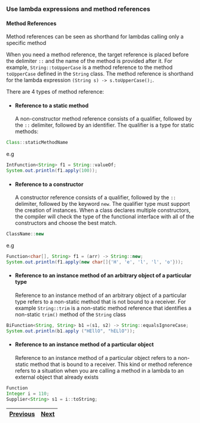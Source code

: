 ### Use lambda expressions and method references

#### Method References
Method references can be seen as shorthand for lambdas calling only a specific method

When you need a method reference, the target reference is placed before the delimiter `::` and the name of the method 
is provided after it. For example, `String::toUpperCase` is a method reference to the method `toUpperCase` 
defined in the `String` class. 
The method reference is shorthand for the lambda expression `(String s) -> s.toUpperCase();`.

There are 4 types of method reference:

- #### Reference to a static method
    A non-constructor method reference consists of a qualifier, followed by the `::` delimiter, followed by an 
    identifier. The qualifier is a type for static methods:
```java
Class::staticMethodName
```
e.g
```java
IntFunction<String> f1 = String::valueOf;
System.out.println(f1.apply(100));
```

- #### Reference to a constructor
    A constructor reference consists of a qualifier, followed by the `::` delimiter, followed by the keyword `new`. 
    The qualifier type must support the creation of instances. When a class declares multiple constructors, 
    the compiler will check the type of the functional interface with all of the constructors and choose the best match. 
```java
ClassName::new
```
e.g
```java
Function<char[], String> f1 = (arr) -> String::new;
System.out.println(f1.apply(new char[]{'H', 'e', 'l', 'l', 'o'}));
```
  
- #### Reference to an instance method of an arbitrary object of a particular type
    Reference to an instance method of an arbitrary object of a particular type refers to a non-static method that is 
    not bound to a receiver. For example `String::trim` is a non-static method reference that identifies a non-static 
    `trim()` method of the `String` class
```java
BiFunction<String, String> b1 =(s1, s2) -> String::equalsIgnoreCase;
System.out.println(b1.apply ("HEllO", "hELlO"));
```

- #### Reference to an instance method of a particular object
    Reference to an instance method of a particular object refers to a non-static method that is bound to a receiver. 
    This kind or method reference refers to a situation when you are calling a method in a lambda to an external 
    object that already exists
```java
Function 
Integer i = 110;
Supplier<String> s1 = i::toString;
```

| [Previous](create_and_use_lambda_expressions.md) | [Next](use_built-in_functional_interfaces_including_predicate_consumer_function_and_supplier.md) |
| :--------- | ----------: | 